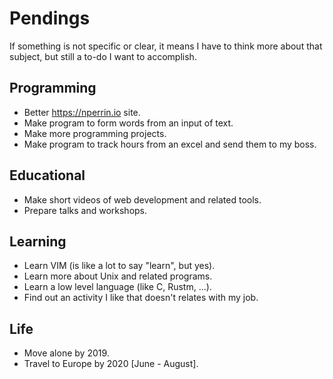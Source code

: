# Pendings

If something is not specific or clear, it means I have to think more about that subject, but still a to-do I want to accomplish.

## Programming
* Better https://nperrin.io site.
* Make program to form words from an input of text.
* Make more programming projects.
* Make program to track hours from an excel and send them to my boss.

## Educational
* Make short videos of web development and related tools.
* Prepare talks and workshops.

## Learning
* Learn VIM (is like a lot to say "learn", but yes).
* Learn more about Unix and related programs.
* Learn a low level language (like C, Rustm, ...).
* Find out an activity I like that doesn't relates with my job.

## Life
* Move alone by 2019.
* Travel to Europe by 2020 [June - August].

